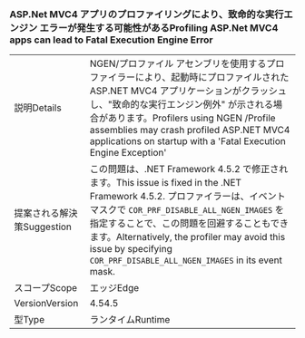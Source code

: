 ### <a name="profiling-aspnet-mvc4-apps-can-lead-to-fatal-execution-engine-error"></a><span data-ttu-id="40d72-101">ASP.Net MVC4 アプリのプロファイリングにより、致命的な実行エンジン エラーが発生する可能性がある</span><span class="sxs-lookup"><span data-stu-id="40d72-101">Profiling ASP.Net MVC4 apps can lead to Fatal Execution Engine Error</span></span>

|   |   |
|---|---|
|<span data-ttu-id="40d72-102">説明</span><span class="sxs-lookup"><span data-stu-id="40d72-102">Details</span></span>|<span data-ttu-id="40d72-103">NGEN/プロファイル アセンブリを使用するプロファイラーにより、起動時にプロファイルされた ASP.NET MVC4 アプリケーションがクラッシュし、"致命的な実行エンジン例外" が示される場合があります。</span><span class="sxs-lookup"><span data-stu-id="40d72-103">Profilers using NGEN /Profile assemblies may crash profiled ASP.NET MVC4 applications on startup with a 'Fatal Execution Engine Exception'</span></span>|
|<span data-ttu-id="40d72-104">提案される解決策</span><span class="sxs-lookup"><span data-stu-id="40d72-104">Suggestion</span></span>|<span data-ttu-id="40d72-105">この問題は、.NET Framework 4.5.2 で修正されます。</span><span class="sxs-lookup"><span data-stu-id="40d72-105">This issue is fixed in the .NET Framework 4.5.2.</span></span> <span data-ttu-id="40d72-106">プロファイラーは、イベント マスクで <code>COR_PRF_DISABLE_ALL_NGEN_IMAGES</code> を指定することで、この問題を回避することもできます。</span><span class="sxs-lookup"><span data-stu-id="40d72-106">Alternatively, the profiler may avoid this issue by specifying <code>COR_PRF_DISABLE_ALL_NGEN_IMAGES</code> in its event mask.</span></span>|
|<span data-ttu-id="40d72-107">スコープ</span><span class="sxs-lookup"><span data-stu-id="40d72-107">Scope</span></span>|<span data-ttu-id="40d72-108">エッジ</span><span class="sxs-lookup"><span data-stu-id="40d72-108">Edge</span></span>|
|<span data-ttu-id="40d72-109">Version</span><span class="sxs-lookup"><span data-stu-id="40d72-109">Version</span></span>|<span data-ttu-id="40d72-110">4.5</span><span class="sxs-lookup"><span data-stu-id="40d72-110">4.5</span></span>|
|<span data-ttu-id="40d72-111">型</span><span class="sxs-lookup"><span data-stu-id="40d72-111">Type</span></span>|<span data-ttu-id="40d72-112">ランタイム</span><span class="sxs-lookup"><span data-stu-id="40d72-112">Runtime</span></span>|

